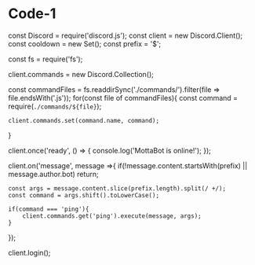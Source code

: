 # Code-1
const Discord = require('discord.js');
const client = new Discord.Client();
const cooldown = new Set();
const prefix = '$';
 
const fs = require('fs');
 
client.commands = new Discord.Collection();

const commandFiles = fs.readdirSync('./commands/').filter(file => file.endsWith('.js'));
for(const file of commandFiles){
    const command = require(`./commands/${file}`);
 
    client.commands.set(command.name, command);
}

client.once('ready', () => {
    console.log('MottaBot is online!');
});

client.on('message', message =>{
    if(!message.content.startsWith(prefix) || message.author.bot) return;
 
    const args = message.content.slice(prefix.length).split(/ +/);
    const command = args.shift().toLowerCase();
 
    if(command === 'ping'){
        client.commands.get('ping').execute(message, args);
    } 
});

client.login();
